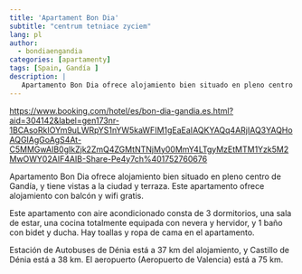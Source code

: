 ```yaml
---
title: 'Apartament Bon Dia'
subtitle: "centrum tetniace zyciem"
lang: pl 
author:
  - bondiaengandia 
categories: [apartamenty]
tags: [Spain, Gandía ]
description: |
   Apartamento Bon Dia ofrece alojamiento bien situado en pleno centro de Gandía, y tiene vistas a la ciudad y terraza. Este apartamento ofrece alojamiento con balcón y wifi gratis.
---
```


https://www.booking.com/hotel/es/bon-dia-gandia.es.html?aid=304142&label=gen173nr-1BCAsoRkIOYm9uLWRpYS1nYW5kaWFIM1gEaEaIAQKYAQq4ARjIAQ3YAQHoAQGIAgGoAgS4At-C5MMGwAIB0gIkZjk2ZmQ4ZGMtNTNjMy00MmY4LTgyMzEtMTM1Yzk5M2MwOWY02AIF4AIB-Share-Pe4y7ch%401752760676

Apartamento Bon Dia ofrece alojamiento bien situado en pleno centro de Gandía, y tiene vistas a la ciudad y terraza. Este apartamento ofrece alojamiento con balcón y wifi gratis.

Este apartamento con aire acondicionado consta de 3 dormitorios, una sala de estar, una cocina totalmente equipada con nevera y hervidor, y 1 baño con bidet y ducha. Hay toallas y ropa de cama en el apartamento.

Estación de Autobuses de Dénia está a 37 km del alojamiento, y Castillo de Dénia está a 38 km. El aeropuerto (Aeropuerto de Valencia) está a 75 km.
